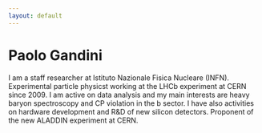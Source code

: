 ```yaml
---
layout: default
---
```

# Paolo Gandini
I am a staff researcher at Istituto Nazionale Fisica Nucleare (INFN).
Experimental particle physicst working at the LHCb experiment at CERN since 2009.
I am active on data analysis and my main interests are heavy baryon spectroscopy and CP violation in the b sector.
I have also activities on hardware development and R&D of new silicon detectors.
Proponent of the new ALADDIN experiment at CERN.

